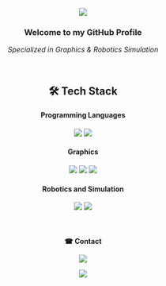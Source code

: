 <p align="center">
<img src="https://capsule-render.vercel.app/api?type=waving&color=gradient&height=200&section=header&text=Jaewon%20Kim's%20GitHub&fontSize=50"/>
</p>
<h3 align="center"><b>Welcome to my GitHub Profile</b></h3>
<p align="center"><i>Specialized in Graphics & Robotics Simulation</i></p>
</br>
<h2 align="center"><b>🛠️ Tech Stack</b></h2>
<h4 align="center"><b>Programming Languages</b></h4>
<p align="center">
<img src="https://img.shields.io/badge/Python3-3776AB?style=for-the-badge&logo=python&logoColor=white"/>
<img src="https://img.shields.io/badge/-C++-blue?logo=cplusplus/>
 
<img src="https://img.shields.io/badge/CSharp-239120?style=for-the-badge&logo=csharp&logoColor=white"/>
</p>
<h4 align="center"><b>Graphics</b></h4>
<p align="center">
<img src="https://img.shields.io/badge/Unity-000000?style=for-the-badge&logo=unity&logoColor=white"/>
<img src="https://img.shields.io/badge/Nvidia_Omniverse-76B900?style=for-the-badge&logo=nvidia&logoColor=white"/>
<img src="https://img.shields.io/badge/WebGL-990099?style=for-the-badge&logo=webgl&logoColor=white"/>
</p>
<h4 align="center"><b>Robotics and Simulation</b></h4>
<p align="center">
<img src="https://img.shields.io/badge/ROS-22314E?style=for-the-badge&logo=ros&logoColor=white"/>
<img src="https://img.shields.io/badge/Gazebo-529C52?style=for-the-badge&logo=gazebo&logoColor=white"/>
</p>
<!--
<h4 align="center"><b>Database Management</b></h4>
<p align="center">
<img src="https://img.shields.io/badge/PostgreSQL-336791?style=for-the-badge&logo=postgresql&logoColor=white"/>
</p>
-->
<br>
<h4 align="center"><b>☎ Contact</b></h4>
<p align="center">
<!--
  <a href="https://youtube.com/@jtotheone8129">
  <img src= "https://img.shields.io/badge/Youtube-ff0000?style=for-the-badge&logo=youtube&logoColor=white">
</a>-->
<a href="mailto:gjeus0707@gmail.com">
  <img src= "https://img.shields.io/badge/Gmail-D14836?style=for-the-badge&logo=gmail&logoColor=white">
</a>
</p>
<p align="center">
<img src="https://capsule-render.vercel.app/api?type=waving&color=gradient&height=150&section=footer"/>
</p>

<!--
**J1-coding/J1-coding** is a ✨ _special_ ✨ repository because its `README.md` (this file) appears on your GitHub profile.
Here are some ideas to get you started:

- 🔭 I’m currently working on ...
- 🌱 I’m currently learning ...
- 👯 I’m looking to collaborate on ...
- 🤔 I’m looking for help with ...
- 💬 Ask me about ...
- 📫 How to reach me: ...
- 😄 Pronouns: ...
- ⚡ Fun fact: ...
-->
